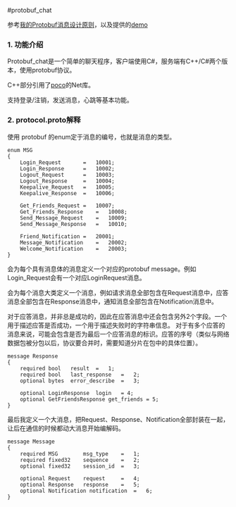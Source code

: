 #protobuf_chat

参考[我的Protobuf消息设计原则](http://my.oschina.net/cxh3905/blog/159122)，以及提供的[demo](http://my.oschina.net/cxh3905/blog/293000)

### 1. 功能介绍 
Protobuf_chat是一个简单的聊天程序，客户端使用C#，服务端有C++/C#两个版本，使用protobuf协议。

C++部分引用了[poco](http://pocoproject.org/)的Net库。

支持登录/注销，发送消息，心跳等基本功能。

### 2. protocol.proto解释
使用 protobuf 的enum定于消息的编号，也就是消息的类型。
```
enum MSG
{
	Login_Request		=	10001;
	Login_Response		=	10002;
	Logout_Request		=	10003;
	Logout_Response		=	10004;
	Keepalive_Request	=	10005;
	Keepalive_Response	=	10006;

	Get_Friends_Request	=	10007;
	Get_Friends_Response 	=	10008;
	Send_Message_Request	= 	10009;
	Send_Message_Response	= 	10010;

	Friend_Notification	= 	20001;
	Message_Notification	= 	20002;
	Welcome_Notification	= 	20003;
}
``` 

会为每个具有消息体的消息定义一个对应的protobuf message。例如Login_Request会有一个对应LoginRequest消息。

会为每个消息大类定义一个消息，例如请求消息全部包含在Request消息中，应答消息全部包含在Response消息中，通知消息全部包含在Notification消息中。

对于应答消息，并非总是成功的，因此在应答消息中还会包含另外2个字段。一个用于描述应答是否成功，一个用于描述失败时的字符串信息。 对于有多个应答的消息来说，可能会包含是否为最后一个应答消息的标识。应答的序号（类似与网络数据包被分包以后，协议要合并时，需要知道分片在包中的具体位置）。
```
message Response
{
	required bool	result	=	1;
	required bool	last_response	=	2;
	optional bytes	error_describe	=	3;

	optional LoginResponse	login	= 4;
	optional GetFriendsResponse	get_friends	= 5;
}
```

最后我定义一个大消息，把Request、Response、Notification全部封装在一起，让后在通信的时候都动大消息开始编解码。
```
message Message 
{
	required MSG		msg_type	=	1;
	required fixed32	sequence	=	2;
	optional fixed32	session_id	=	3;

	optional Request	request		=	4;
	optional Response	response	=	5;
	optional Notification notification	=	6;
}

```